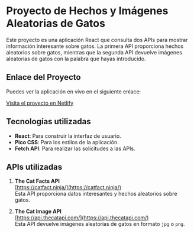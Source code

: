 # Proyecto de Hechos y Imágenes Aleatorias de Gatos

Este proyecto es una aplicación React que consulta dos APIs para mostrar información interesante sobre gatos. La primera API proporciona hechos aleatorios sobre gatos, mientras que la segunda API devuelve imágenes aleatorias de gatos con la palabra que hayas introducido.


## Enlace del Proyecto

Puedes ver la aplicación en vivo en el siguiente enlace:

[Visita el proyecto en Netlify](https://deft-rolypoly-b04f46.netlify.app/)

## Tecnologías utilizadas

- **React**: Para construir la interfaz de usuario.
- **Pico CSS**: Para los estilos de la aplicación.
- **Fetch API**: Para realizar las solicitudes a las APIs.

## APIs utilizadas

1. **The Cat Facts API**  
   [https://catfact.ninja/](https://catfact.ninja/)  
   Esta API proporciona datos interesantes y hechos aleatorios sobre gatos.

2. **The Cat Image API**  
   [https://api.thecatapi.com/](https://api.thecatapi.com/)  
   Esta API devuelve imágenes aleatorias de gatos en formato `jpg` o `png`.

